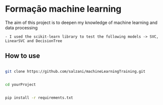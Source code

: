 # Formação machine learning 

The aim of this project is to deepen my knowledge of machine learning and data processing

    - I used the scikit-learn library to test the following models -> SVC, LinearSVC and DecisionTree



## How to use


```bash

git clone https://github.com/salzani/machineLearningTraining.git


cd yourProject


pip install -r requirements.txt
``` 
